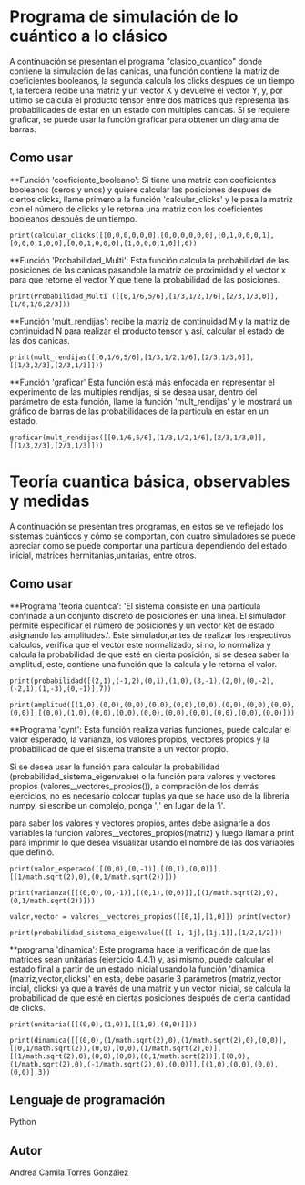# Programa de simulación de lo cuántico a lo clásico

A continuación se presentan el programa "clasico_cuantico" donde contiene la simulación de las canicas, una función contiene la matriz de coeficientes booleanos, la segunda calcula los clicks despues de un tiempo t, la tercera recibe una matriz y un vector X y devuelve el vector Y, y, por ultimo se calcula el producto tensor entre dos matrices que representa las probabilidades de estar en un estado con multiples canicas. Si se requiere graficar, se puede usar la función graficar para obtener un diagrama de barras. 


## Como usar

**Función 'coeficiente_booleano':
  Si tiene una matriz con coeficientes booleanos (ceros y unos) y quiere calcular las posiciones despues de ciertos clicks, llame primero a la función 'calcular_clicks' y le pasa la matriz con el número de clicks y le retorna una matriz con los coeficientes booleanos después de un tiempo.
  
  `print(calcular_clicks([[0,0,0,0,0,0],[0,0,0,0,0,0],[0,1,0,0,0,1],[0,0,0,1,0,0],[0,0,1,0,0,0],[1,0,0,0,1,0]],6))`
  
**Función 'Probabilidad_Multi':
  Esta función calcula la probabilidad de las posiciones de las canicas pasandole la matriz de proximidad y el vector x para que retorne el vector Y que tiene la probabilidad de las posiciones.
  
  `print(Probabilidad_Multi ([[0,1/6,5/6],[1/3,1/2,1/6],[2/3,1/3,0]],[1/6,1/6,2/3]))`
  
**Función 'mult_rendijas':
  recibe la matriz de continuidad M y la matriz de continuidad N para realizar el producto tensor y así, calcular el estado de las dos canicas.
  
  `print(mult_rendijas([[0,1/6,5/6],[1/3,1/2,1/6],[2/3,1/3,0]],[[1/3,2/3],[2/3,1/3]]))`
  
**Función 'graficar'
  Esta función está más enfocada en representar el experimento de las multiples rendijas, si se desea usar, dentro del parámetro de esta función, llame la función 'mult_rendijas' y le mostrará un gráfico de barras de las probabilidades de la particula en estar en un estado. 
  
  `graficar(mult_rendijas([[0,1/6,5/6],[1/3,1/2,1/6],[2/3,1/3,0]],[[1/3,2/3],[2/3,1/3]]))`
  
# Teoría cuantica básica, observables y medidas 

A continuación se presentan tres programas, en estos se ve reflejado los sistemas cuánticos y cómo se comportan, con cuatro simuladores se puede apreciar como se puede comportar una particula dependiendo del estado inicial, matrices hermitanias,unitarias, entre otros.  


## Como usar

**Programa 'teoría cuantica':
  'El sistema consiste en una partícula confinada a un conjunto discreto de posiciones en una línea. El simulador permite especificar el número de posiciones y un vector ket de estado asignando las amplitudes.'. Este simulador,antes de realizar los respectivos calculos, verifica que el vector este normalizado, si no, lo normaliza y calcula la probabilidad de que esté en cierta posición, si se desea saber la amplitud, este, contiene una función que la calcula y le retorna el valor.
  
  `print(probabilidad([(2,1),(-1,2),(0,1),(1,0),(3,-1),(2,0),(0,-2),(-2,1),(1,-3),(0,-1)],7))`
  
  `print(amplitud([(1,0),(0,0),(0,0),(0,0),(0,0),(0,0),(0,0),(0,0),(0,0),(0,0)],[(0,0),(1,0),(0,0),(0,0),(0,0),(0,0),(0,0),(0,0),(0,0),(0,0)]))`
  
**Programa 'cynt':
Esta función realiza varias funciones, puede calcular el valor esperado, la varianza, los valores propios, vectores propios y la probabilidad de que el sistema transite a un vector propio. 

Si se desea usar la función para calcular la probabilidad (probabilidad_sistema_eigenvalue) o la función para valores y vectores propios (valores__vectores_propios()), a compración de los demás ejercicios, no es necesario colocar tuplas ya que se hace uso de la libreria numpy. si escribe un complejo, ponga 'j' en lugar de la 'i'. 

para saber los valores y vectores propios, antes debe asignarle a dos variables la función valores__vectores_propios(matriz) y luego llamar a print para imprimir lo que desea visualizar usando el nombre de las dos variables que definió.
 
  `print(valor_esperado([[(0,0),(0,-1)],[(0,1),(0,0)]],[(1/math.sqrt(2),0),(0,1/math.sqrt(2))]))`
  
  `print(varianza([[(0,0),(0,-1)],[(0,1),(0,0)]],[(1/math.sqrt(2),0),(0,1/math.sqrt(2))]))`
  
  `valor,vector = valores__vectores_propios([[0,1],[1,0]])
  print(vector)`
  
  `print(probabilidad_sistema_eigenvalue([[-1,-1j],[1j,1]],[1/2,1/2]))`
  
**programa 'dinamica':
  Este programa hace la verificación de que las matrices sean unitarias (ejercicio 4.4.1) y, asi mismo, puede calcular el estado final a partir de un estado inicial usando la función 'dinamica (matriz,vector,clicks)' en esta, debe pasarle 3 parámetros (matriz,vector incial, clicks) ya que a través de una matriz y un vector inicial, se calcula la probabilidad de que esté en ciertas posiciones después de cierta cantidad de clicks.
  
 `print(unitaria([[(0,0),(1,0)],[(1,0),(0,0)]]))`
 
 `print(dinamica([[(0,0),(1/math.sqrt(2),0),(1/math.sqrt(2),0),(0,0)],[(0,1/math.sqrt(2)),(0,0),(0,0),(1/math.sqrt(2),0)],[(1/math.sqrt(2),0),(0,0),(0,0),(0,1/math.sqrt(2))],[(0,0),(1/math.sqrt(2),0),(-1/math.sqrt(2),0),(0,0)]],[(1,0),(0,0),(0,0),(0,0)],3)) `


## Lenguaje de programación

Python

## Autor

Andrea Camila Torres González

